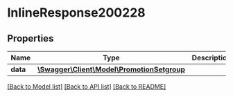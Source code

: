 # InlineResponse200228

## Properties
Name | Type | Description | Notes
------------ | ------------- | ------------- | -------------
**data** | [**\Swagger\Client\Model\PromotionSetgroup**](PromotionSetgroup.md) |  | [optional] 

[[Back to Model list]](../../README.md#documentation-for-models) [[Back to API list]](../../README.md#documentation-for-api-endpoints) [[Back to README]](../../README.md)

